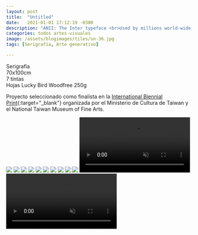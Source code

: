 ```yaml
---
layout: post
title:  "Untitled"
date:   2021-01-01 17:12:19 -0300
description: "ANII: The Inter typeface <br>Used by millions world-wide, including big names like Unity, Pixar, GitHub, Mozilla, Figma and many others."
categories: todos artes-visuales
image: /assets/blogimages/tiles/un-36.jpg
tags: [Serigrafía, Arte generativo]

---
```

Serigrafía<br>70x100cm<br>7 tintas<br>
Hojas Lucky Bird Woodfree 250g

Proyecto seleccionado como finalista en la [International Biennial Print](https://printbiennial.ntmofa.gov.tw/print20/en/finalist.aspx){:target="_blank"}
 organizada por el Ministerio de Cultura de Taiwan y el National Taiwan Museum of Fine Arts. 

<img class="post-image-full" src="/assets/blogimages/un-27.jpg">
<img class="post-image-full" src="/assets/blogimages/un-28.jpg">
<img class="post-image-full" src="/assets/blogimages/un-29.jpg">
<img class="post-image-full" src="/assets/blogimages/un-30.jpg">
<img class="post-image-full" src="/assets/blogimages/un-31.jpg">
<img class="post-image-full" src="/assets/blogimages/un-32.jpg">
<img class="post-image-full" src="/assets/blogimages/un-33.jpg">
<img class="post-image-full" src="/assets/blogimages/un-34.jpg">
<img class="post-image-full" src="/assets/blogimages/un-35.jpg">
<img class="post-image-full" src="/assets/blogimages/un-36.jpg">
<video autobuffer autoPlay loop muted><source src="/assets/blogimages/un-37.mp4" type="video/mp4" /></video>
<video autobuffer autoPlay loop muted><source src="/assets/blogimages/un-38.mp4" type="video/mp4" /></video>
